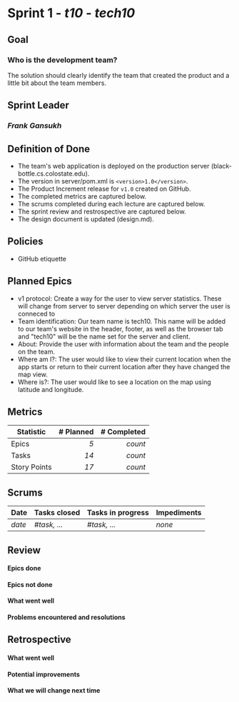 # Sprint 1 - *t10* - *tech10*

## Goal
### Who is the development team?
The solution should clearly identify the team that created the product and a little bit about the team members.

## Sprint Leader
### *Frank Gansukh*

## Definition of Done

* The team's web application is deployed on the production server (black-bottle.cs.colostate.edu).
* The version in server/pom.xml is `<version>1.0</version>`.
* The Product Increment release for `v1.0` created on GitHub.
* The completed metrics are captured below.
* The scrums completed during each lecture are captured below.
* The sprint review and restrospective are captured below.
* The design document is updated (design.md).


## Policies

* GitHub etiquette


## Planned Epics

- v1 protocol: Create a way for the user to view server statistics. These will change from server to server depending on which server the user is conneced to
- Team identification: Our team name is tech10. This name will be added to our team's website in the header, footer, as well as the browser tab and "tech10" will be 
the name set for the server and client. 
- About: Provide the user with information about the team and the people on the team.
- Where am I?: The user would like to view their current location when the app starts or return to their current location after they have changed the map view.
- Where is?: The user would like to see a location on the map using latitude and longitude.

## Metrics

| Statistic | # Planned | # Completed |
| --- | ---: | ---: |
| Epics | *5* | *count* |
| Tasks |  *14*   | *count* | 
| Story Points |  *17*  | *count* | 


## Scrums

| Date | Tasks closed  | Tasks in progress | Impediments |
| :--- | :--- | :--- | :--- |
| *date* | *#task, ...* | *#task, ...* | *none* | 


## Review

#### Epics done  

#### Epics not done 

#### What went well

#### Problems encountered and resolutions


## Retrospective

#### What went well

#### Potential improvements

#### What we will change next time
